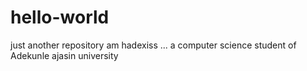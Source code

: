# hello-world
just another repository
am hadexiss ... a computer science student of Adekunle ajasin university

